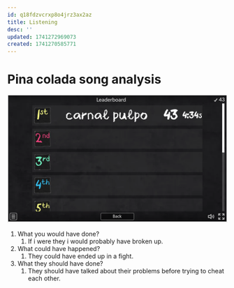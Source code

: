 ```yaml
---
id: q18fdzvcrxp8o4jrz3ax2az
title: Listening
desc: ''
updated: 1741272969073
created: 1741270585771
---
```

# Pina colada song analysis
![alt text](image-62.png)

1. What you would have done?
   1. If i were they i would probably have broken up.
2. What could have happened?
   1. They could have ended up in a fight.
3. What they should have done?
   1. They should have talked about their problems before trying to cheat each other.